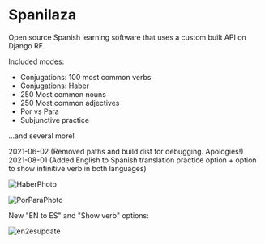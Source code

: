 # Spanilaza
Open source Spanish learning software that uses a custom built API on Django RF.

Included modes:

- Conjugations: 100 most common verbs
- Conjugations: Haber
- 250 Most common nouns
- 250 Most common adjectives
- Por vs Para
- Subjunctive practice

...and several more!

2021-06-02 (Removed paths and build dist for debugging. Apologies!)
2021-08-01 (Added English to Spanish translation practice option + option to show infinitive verb in both languages)

![HaberPhoto](https://user-images.githubusercontent.com/52685070/120587611-85d4a000-c3ea-11eb-9536-ca044265ac7c.PNG)

![PorParaPhoto](https://user-images.githubusercontent.com/52685070/120587612-8705cd00-c3ea-11eb-99c1-affaf7ab0af2.PNG)

New "EN to ES" and "Show verb" options:

![en2esupdate](https://user-images.githubusercontent.com/52685070/127787471-b25bca7d-2ea1-45c9-87bb-2f11d44c6bb1.PNG)
